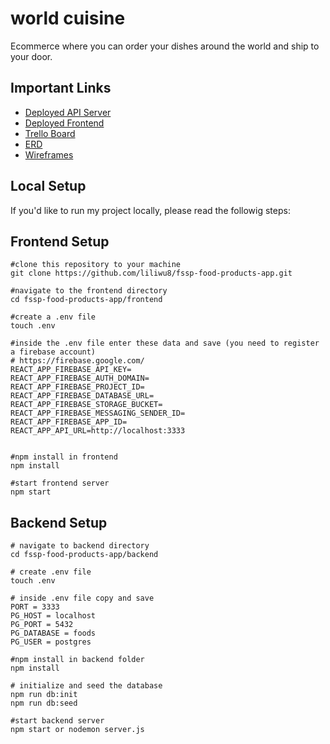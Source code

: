 # world cuisine
Ecommerce where you can order your dishes around the world and ship to your door. 

<!-- # Sign in and Login 
[https://user-images.githubusercontent.com/96275694/212498600-57bfbc81-3a70-4ce9-80e2-b9ab2c8dcf44.mp4](https://user-images.githubusercontent.com/96275694/212498600-57bfbc81-3a70-4ce9-80e2-b9ab2c8dcf44.mp4)

# Add To Your Cart
[https://user-images.githubusercontent.com/96275694/212498687-ee9473e5-a71b-448c-a42a-2b601e14048f.mp4
](https://user-images.githubusercontent.com/96275694/212498687-ee9473e5-a71b-448c-a42a-2b601e14048f.mp4)


# Adding,Editing,and Delete Your Reviews
[https://user-images.githubusercontent.com/96275694/212498687-ee9473e5-a71b-448c-a42a-2b601e14048f.mp4
](https://user-images.githubusercontent.com/96275694/212498719-560c95e5-56e7-449f-98c2-4e0cd60528e0.mp4) -->




## Important Links

- [Deployed API Server](https://world-cuisine.adaptable.app/)
- [Deployed Frontend](https://world-cuisines.netlify.app/)
- [Trello Board](https://trello.com/b/foR4yAWN/food-around-the-world)
- [ERD](https://miro.com/welcomeonboard/SVd6WEJqb096VGs2Tk82ZllhRGN5RWp6MmxyQlJYTEZPb0J4ZWtCQk9hVXZac1VWajlVelpsMzFIaUxTTXBTeXwzNDU4NzY0NTE2MDA0NTYyMTU0?share_link_id=777480915680)
- [Wireframes](https://wireframe.cc/omtocH)

## Local Setup

If you'd like to run my project locally, please read the followig steps:

## Frontend Setup

```
#clone this repository to your machine
git clone https://github.com/liliwu8/fssp-food-products-app.git

#navigate to the frontend directory
cd fssp-food-products-app/frontend

#create a .env file 
touch .env

#inside the .env file enter these data and save (you need to register a firebase account)
# https://firebase.google.com/
REACT_APP_FIREBASE_API_KEY=
REACT_APP_FIREBASE_AUTH_DOMAIN=
REACT_APP_FIREBASE_PROJECT_ID=
REACT_APP_FIREBASE_DATABASE_URL=
REACT_APP_FIREBASE_STORAGE_BUCKET=
REACT_APP_FIREBASE_MESSAGING_SENDER_ID=
REACT_APP_FIREBASE_APP_ID=
REACT_APP_API_URL=http://localhost:3333


#npm install in frontend 
npm install

#start frontend server
npm start
```

## Backend Setup

```
# navigate to backend directory 
cd fssp-food-products-app/backend

# create .env file 
touch .env

# inside .env file copy and save
PORT = 3333
PG_HOST = localhost
PG_PORT = 5432
PG_DATABASE = foods
PG_USER = postgres

#npm install in backend folder
npm install

# initialize and seed the database
npm run db:init
npm run db:seed

#start backend server
npm start or nodemon server.js
```
